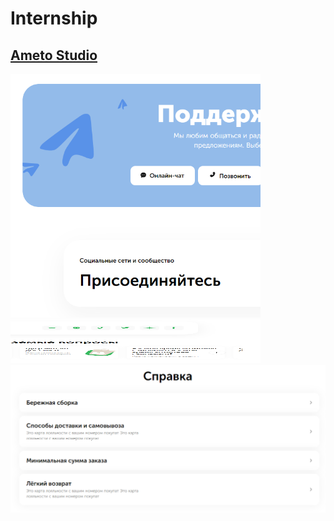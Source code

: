 # Internship
## <a href="https://17clouds.github.io/Internship/ameton_studio/"> Ameto Studio </a>
<img src="https://github.com/17clouds/Internship/blob/1220df01950db2af790fcca554a4f5d43327611c/ameton_studio/readme_img/1.png" width="400"> <img src="https://github.com/17clouds/Internship/blob/1220df01950db2af790fcca554a4f5d43327611c/ameton_studio/readme_img/2.png" width="400" height="69.56">
<img src="https://github.com/17clouds/Internship/blob/1220df01950db2af790fcca554a4f5d43327611c/ameton_studio/readme_img/3.png" width="800">
